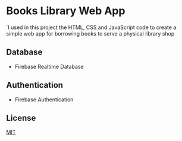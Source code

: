# Books Library Web App
`I used in this project the HTML, CSS and JavaScript code to create a simple web app for borrowing books to serve a physical library shop

## Database
 - Firebase Realtime Database
## Authentication 
 - Firebase Authentication


## License

[MIT](https://choosealicense.com/licenses/mit/)

